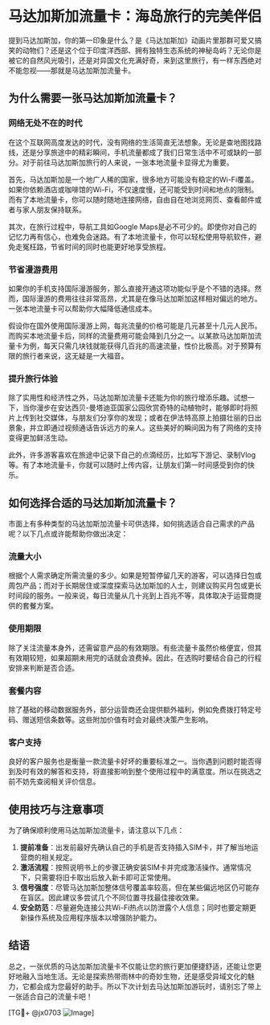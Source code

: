 # 马达加斯加流量卡：海岛旅行的完美伴侣

提到马达加斯加，你的第一印象是什么？是《马达加斯加》动画片里那群可爱又搞笑的动物们？还是这个位于印度洋西部、拥有独特生态系统的神秘岛屿？无论你是被它的自然风光吸引，还是对异国文化充满好奇，来到这里旅行，有一样东西绝对不能忽视——那就是马达加斯加流量卡。

## 为什么需要一张马达加斯加流量卡？

### 网络无处不在的时代

在这个互联网高度发达的时代，没有网络的生活简直无法想象。无论是查地图找路线，还是分享旅途中的精彩瞬间，手机流量都成了我们日常生活中不可或缺的一部分。对于前往马达加斯加旅行的人来说，一张本地流量卡显得尤为重要。

首先，马达加斯加是一个地广人稀的国家，很多地方可能没有稳定的Wi-Fi覆盖。如果你依赖酒店或咖啡馆的Wi-Fi，不仅速度慢，还可能受到时间和地点的限制。而有了本地流量卡，你可以随时随地连接网络，自由自在地浏览网页、查看邮件或者与家人朋友保持联系。

其次，在旅行过程中，导航工具如Google Maps是必不可少的。即使你对自己的记忆力再有信心，也难免会迷路。有了本地流量卡，你可以轻松使用导航软件，避免走冤枉路，节省时间的同时也能更好地享受旅程。

### 节省漫游费用

如果你的手机支持国际漫游服务，那么直接开通这项功能似乎是个不错的选择。然而，国际漫游的费用往往非常高昂，尤其是在像马达加斯加这样相对偏远的地方。一张本地流量卡可以帮助你大幅降低通信成本。

假设你在国外使用国际漫游上网，每兆流量的价格可能是几元甚至十几元人民币。而购买本地流量卡后，同样的流量费用可能会降到几分之一。以某款马达加斯加流量卡为例，每天只需几块钱就能获得几百兆的高速流量，性价比极高。对于预算有限的旅行者来说，这无疑是一大福音。

### 提升旅行体验

除了实用性和经济性之外，马达加斯加流量卡还能为你的旅行增添乐趣。试想一下，当你漫步在安达西贝-曼塔迪亚国家公园欣赏奇特的动植物时，能够即时将照片上传到社交媒体，与朋友们分享你的发现；或者在伊法特高原上拍摄壮丽的日出景象，并立即通过视频通话告诉远方的亲人。这些美好的瞬间因为有了网络的支持变得更加鲜活生动。

此外，许多游客喜欢在旅途中记录下自己的点滴经历，比如写下游记、录制Vlog等。有了本地流量卡，你就可以随时上传内容，让朋友们第一时间感受到你的快乐。

## 如何选择合适的马达加斯加流量卡？

市面上有多种类型的马达加斯加流量卡可供选择，如何挑选适合自己需求的产品呢？以下几点或许能帮助你做出决定：

### 流量大小

根据个人需求确定所需流量的多少。如果是短暂停留几天的游客，可以选择日包或周包产品；而对于长期居住或深度探索马达加斯加的人士，则建议购买月包或更长时间段的服务。一般来说，每日流量从几十兆到上百兆不等，具体取决于运营商提供的套餐方案。

### 使用期限

除了关注流量本身外，还需留意产品的有效期限。有些流量卡虽然价格便宜，但其有效期较短，如果超期未用完的话就会浪费掉。因此，在选购时要结合自己的行程安排来判断是否合适。

### 套餐内容

除了基础的移动数据服务外，部分运营商还会提供额外福利，例如免费拨打特定号码、赠送短信条数等。这些附加价值有时会对最终决策产生影响。

### 客户支持

良好的客户服务也是衡量一款流量卡好坏的重要标准之一。当你遇到问题时能否得到及时有效的解答和支持，将直接影响到整个使用过程中的满意度。所以在挑选之前不妨先查阅相关评价信息。

## 使用技巧与注意事项

为了确保顺利使用马达加斯加流量卡，请注意以下几点：

1. **提前准备**：出发前最好先确认自己的手机是否支持插入SIM卡，并了解当地运营商的相关规定。
2. **激活流程**：按照说明书上的步骤正确安装SIM卡并完成激活操作。通常情况下，只需要将旧卡取出后放入新卡即可正常使用。
3. **信号强度**：尽管马达加斯加整体信号覆盖率较高，但在某些偏远地区仍可能存在盲区。因此建议多尝试几个不同位置寻找最佳接收效果。
4. **安全防范**：尽量避免连接公共Wi-Fi热点以防泄露个人信息；同时也要定期更新操作系统及应用程序版本以增强防护能力。

## 结语

总之，一张优质的马达加斯加流量卡不仅能让您的旅行更加便捷舒适，还能让您更好地融入当地生活。无论是探索热带雨林中的奇妙生物，还是感受异域文化的魅力，它都会成为您最好的助手。所以下次计划去马达加斯加游玩时，请别忘了带上一张适合自己的流量卡吧！

[TG💪+ @jx0703 ![Image](https://github.com/user-attachments/assets/dbca1d08-cadb-493c-b0ec-ad6f7a83f270)]